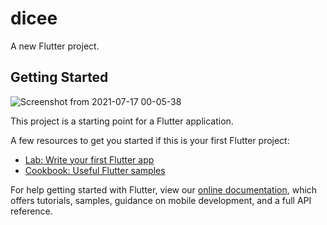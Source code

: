 # dicee

A new Flutter project.

## Getting Started
![Screenshot from 2021-07-17 00-05-38](https://user-images.githubusercontent.com/37931222/125983941-750aebe3-2853-4fdb-a870-c655bf31d40b.png)


This project is a starting point for a Flutter application.

A few resources to get you started if this is your first Flutter project:

- [Lab: Write your first Flutter app](https://flutter.dev/docs/get-started/codelab)
- [Cookbook: Useful Flutter samples](https://flutter.dev/docs/cookbook)

For help getting started with Flutter, view our
[online documentation](https://flutter.dev/docs), which offers tutorials,
samples, guidance on mobile development, and a full API reference.
